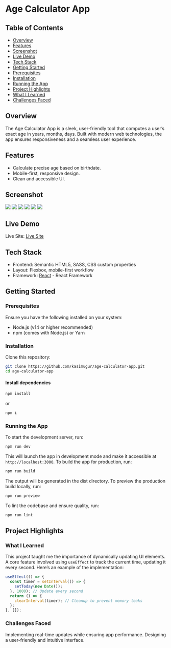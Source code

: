 # Age Calculator App

## Table of Contents
- [Overview](#overview)
- [Features](#features)
- [Screenshot](#screenshot)
- [Live Demo](#live-demo)
- [Tech Stack](#tech-stack)
- [Getting Started](#getting-started)
- [Prerequisites](#prerequisites)
- [Installation](#installation)
- [Running the App](#running-the-app)
- [Project Highlights](#project-highlights)
- [What I Learned](#what-i-learned)
- [Challenges Faced](#challenges-faced)

## Overview
The Age Calculator App is a sleek, user-friendly tool that computes a user’s exact age in years, months, days. Built with modern web technologies, the app ensures responsiveness and a seamless user experience.

## Features
- Calculate precise age based on birthdate.
- Mobile-first, responsive design.
- Clean and accessible UI.

## Screenshot
![](./screenshot/screenshat%20(1).png)
![](./screenshot/screenshat%20(2).png)
![](./screenshot/screenshat%20(3).png)
![](./screenshot/screenshat%20(4).png)
![](./screenshot/screenshat%20(5).png)
![](./screenshot/screenshat%20(6).png)

## Live Demo
Live Site: [Live Site](https://age-calculator-birthday.netlify.app)

## Tech Stack
- Frontend: Semantic HTML5, SASS, CSS custom properties
- Layout: Flexbox, mobile-first workflow
- Framework: [React](https://vite.dev/) - React Framework

## Getting Started
### Prerequisites
Ensure you have the following installed on your system:
- Node.js (v14 or higher recommended)
- npm (comes with Node.js) or Yarn

### Installation
Clone this repository:
```bash
git clone https://github.com/kasimugur/age-calculator-app.git
cd age-calculator-app
```
#### Install dependencies
```bash
npm install
```
or
```bash
npm i
```
### Running the App
To start the development server, run:
```bash
npm run dev
```
This will launch the app in development mode and make it accessible at `http://localhost:3000`.
To build the app for production, run:
```bash
npm run build
```
The output will be generated in the dist directory. 
To preview the production build locally, run:
```bash
npm run preview
```
To lint the codebase and ensure quality, run:
```bash
npm run lint
```
## Project Highlights
### What I Learned
This project taught me the importance of dynamically updating UI elements.
A core feature involved using `useEffect` to track the current time, updating it every second. 
Here’s an example of the implementation:
```javascript
useEffect(() => {
  const timer = setInterval(() => {
    setToday(new Date());
  }, 1000); // Update every second
  return () => {
    clearInterval(timer); // Cleanup to prevent memory leaks
  };
}, []);
```
### Challenges Faced
Implementing real-time updates while ensuring app performance.
Designing a user-friendly and intuitive interface.









